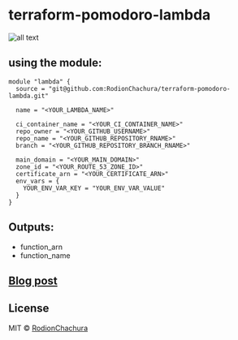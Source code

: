 # terraform-pomodoro-lambda

>

![all text](https://cdn-images-1.medium.com/max/800/1*MIU9Jv4S9CHNFZEPQBaY5w.png)

## using the module:
```hcl
module "lambda" {
  source = "git@github.com:RodionChachura/terraform-pomodoro-lambda.git"

  name = "<YOUR_LAMBDA_NAME>"

  ci_container_name = "<YOUR_CI_CONTAINER_NAME>"
  repo_owner = "<YOUR_GITHUB_USERNAME>"
  repo_name = "<YOUR_GITHUB_REPOSITORY_RNAME>"
  branch = "<YOUR_GITHUB_REPOSITORY_BRANCH_RNAME>"

  main_domain = "<YOUR_MAIN_DOMAIN>"
  zone_id = "<YOUR_ROUTE_53_ZONE_ID>"
  certificate_arn = "<YOUR_CERTIFICATE_ARN>"
  env_vars = {
    YOUR_ENV_VAR_KEY = "YOUR_ENV_VAR_VALUE"
  }
}
```

## Outputs:
 - function_arn
 - function_name

## [Blog post](https://geekrodion.com/blog/lambda-module)

## License

MIT © [RodionChachura](https://geekrodion.com)
